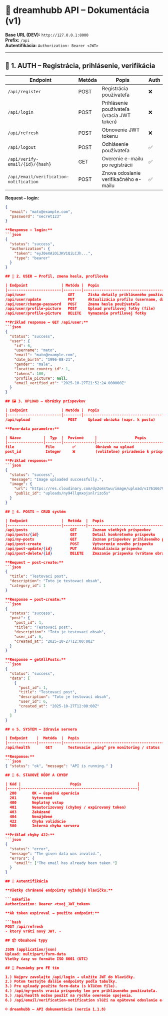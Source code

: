 # 🧩 dreamhubb API – Dokumentácia (v1)

**Base URL (DEV):** `http://127.0.0.1:8000`  
**Prefix:** `/api`  
**Autentifikácia:** `Authorization: Bearer <JWT>`

---

## 🔐 1. AUTH – Registrácia, prihlásenie, verifikácia

| Endpoint                                  | Metóda | Popis                                     | Auth |
|-------------------------------------------|--------|-------------------------------------------|------|
| `/api/register`                           |  POST  | Registrácia používateľa                    | ❌ |
| `/api/login`                              |  POST  | Prihlásenie používateľa (vracia JWT token) | ❌ |
| `/api/refresh`                            |  POST  | Obnovenie JWT tokenu                       | ❌ |
| `/api/logout`                             |  POST  | Odhlásenie používateľa                     | ✅ |
| `/api/verify-email/{id}/{hash}`           |  GET   | Overenie e-mailu po registrácii            | ✅ |
| `/api/email/verification-notification`    |  POST  | Znova odoslanie verifikačného e-mailu      | ✅ |

**Request – login:**
```json
{
  "email": "mato@example.com",
  "password": "secret123"
}

**Response – login:**
```json
{
  "status": "success",
  "authorization": {
    "token": "eyJ0eXAiOiJKV1QiLCJh...",
    "type": "bearer"
  }
}

## 👤 2. USER – Profil, zmena hesla, profilovka

| Endpoint               | Metóda |  Popis                                                                        | Auth |
|------------------------|--------|-------------------------------------------------------------------------------|------|
/api/user	                GET      Získa detaily prihláseného používateľa	                                         ✅
/api/user/update	        PUT	     Aktualizácia profilu (username, dátum narodenia, pohlavie, lokácia, atď.)	     ✅
/api/user/change-password	POST	 Zmena hesla používateľa	                                                     ✅
/api/user/profile-picture	POST     Upload profilovej fotky (file)	                                                 ✅
/api/user/profile-picture	DELETE   Vymazanie profilovej fotky	                                                     ✅

**Príklad response – GET /api/user:**
```json
{
  "status": "success",
  "user": {
    "id": 6,
    "username": "mato",
    "email": "mato@example.com",
    "date_birth": "1996-08-21",
    "gender": "male",
    "location_country_id": 1,
    "tokens": 100,
    "profile_picture": null,
    "email_verified_at": "2025-10-27T21:52:24.000000Z"
  }
}

## 🖼️ 3. UPLOAD – Obrázky príspevkov

| Endpoint               | Metóda |  Popis                            | Auth |           ontent-Type          |
|------------------------|--------|-----------------------------------|------|--------------------------------|
/api/upload                 POST	 Upload obrázka (napr. k postu)	     ✅	        multipart/form-data

**Form-data parametre:**

| Názov          |  Typ  |  Povinné     |                 Popis              |
|----------------|-------|--------------|------------------------------------|
file	          File	      ✅	        Obrázok na upload
post_id	          Integer	  ❌	        (voliteľne) priradenie k príspevku

**Príklad response:**
```json
{
  "status": "success",
  "message": "Image uploaded successfully.",
  "image": {
    "url": "https://res.cloudinary.com/dy2omstwu/image/upload/v1761667910/uploads/ny94llqmxojsnlrizo5s.png",
    "public_id": "uploads/ny94llqmxojsnlrizo5s"
  }
}

## 🧾 4. POSTS – CRUD systém

| Endpoint               |  Metóda  |  Popis                                         | Auth |
|------------------------|----------|------------------------------------------------|------|
/api/posts	                 GET	   Zoznam všetkých príspevkov	                    ❌
/api/posts/{id}	             GET	   Detail konkrétneho príspevku	                    ❌
/api/my-posts	             GET	   Zoznam príspevkov prihláseného používateľa	    ✅
/api/post-create	         POST	   Vytvorenie nového príspevku	                    ✅
/api/post-update/{id}	     PUT	   Aktualizácia príspevku	                        ✅
/api/post-delete/{id}	     DELETE	   Zmazanie príspevku (vrátane obrázkov)            ✅

**Request – post-create:**
```json
{
  "title": "Testovací post",
  "description": "Toto je testovací obsah",
  "category_id": 1
}

**Response – post-create:**
```json
{
  "status": "success",
  "post": {
    "post_id": 1,
    "title": "Testovací post",
    "description": "Toto je testovací obsah",
    "user_id": 6,
    "created_at": "2025-10-27T12:00:00Z"
  }
}

**Response – getAllPosts:**
```json
{
  "status": "success",
  "data": [
    {
      "post_id": 1,
      "title": "Testovací post",
      "description": "Toto je testovací obsah",
      "user_id": 6,
      "created_at": "2025-10-27T12:00:00Z"
    }
  ]
}

## ⚙️ 5. SYSTEM – Zdravie servera

| Endpoint    |  Metóda  |  Popis                                         |  Auth  |
|-------------|----------|------------------------------------------------|--------|
/api/health	      GET	    Testovacie „ping“ pre monitoring / status	     ❌

**Response:**
```json
{ "status": "ok", "message": "API is running." }

## 🧭 6. STAVOVÉ KÓDY A CHYBY

| Kód |                      Popis                         |
|-----|----------------------------------------------------|
  200	    OK – úspešná operácia
  201	    Vytvorené
  400	    Neplatný vstup
  401	    Neautorizovaný (chybný / expirovaný token)
  403	    Zakázané
  404	    Nenájdené
  422	    Chyba validácie
  500	    Interná chyba servera

**Príklad chyby 422:**
```json
{
  "status": "error",
  "message": "The given data was invalid.",
  "errors": {
    "email": ["The email has already been taken."]
  }
}

## 🔑 Autentifikácia

**Všetky chránené endpointy vyžadujú hlavičku:**

```makefile
Authorization: Bearer <tvoj_JWT_token>

**Ak token expiroval → použite endpoint:**

```bash
POST /api/refresh
- ktorý vráti nový JWT. -

## 📦 Obsahové typy

JSON (application/json)
Upload: multipart/form-data
Všetky časy vo formáte ISO 8601 (UTC)

## 🧭 Poznámky pre FE tím

1.) Najprv zavolajte /api/login → uložíte JWT do hlavičky.
2.) Potom testujte ďalšie endpointy podľa tabuľky.
3.) Pre uploady použite form-data (s kľúčom file).
4.) /api/my-posts vracia príspevky len pre prihláseného používateľa.
5.) /api/health možno použiť na rýchle overenie spojenia.
6.) /api/email/verification-notification slúži na opätovné odoslanie e-mailu s potvrdením.

© dreamhubb – API dokumentácia (verzia 1.1.8)
